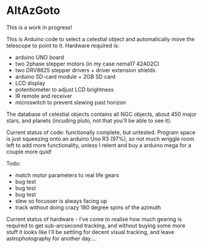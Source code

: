 # AltAzGoto

This is a work in progress!

This is Arduino code to select a celestial object and automatically move the telescope to point to it.
Hardware required is:
* arduino UNO board
* two 2phase stepper motors (in my case nema17 42A02C)
* two DRV8825 stepper drivers + driver extension shields
* arduino SD-card module + 2GB SD card
* LCD display
* potentiometer to adjust LCD brightness
* IR remote and receiver
* microswitch to prevent slewing past horizon

The database of celestial objects contains all NGC objects, about 450 major stars, and planets (incuding pluto, not that you'll be able to see it).

Current status of code: functionally complete, but untested. Program space is just squeezing onto an arduino Uno R3 (97%), so not much wriggle room left to add more functionality, unless I relent and buy a arduino mega for a couple more quid!

Todo: 
* match motor parameters to real life gears
* bug test
* bug test
* bug test
* slew so focusser is always facing up
* track without doing crazy 180 degree spins of the azimuth

Current status of hardware - I've come to realise how much gearing is required to get sub-arcsecond tracking, and without buying some more stuff it looks like I'll be settling for decent visual tracking, and leave astrophotography for another day....
